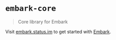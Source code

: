 # `embark-core`

> Core library for Embark

Visit [embark.status.im](https://embark.status.im/) to get started with
[Embark](https://github.com/embarklabs/embark).

